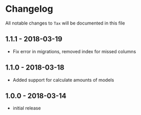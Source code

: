 # Changelog

All notable changes to `Tax` will be documented in this file

## 1.1.1 - 2018-03-19

- Fix error in migrations, removed index for missed columns

## 1.1.0 - 2018-03-18

- Added support for calculate amounts of models

## 1.0.0 - 2018-03-14

- initial release
